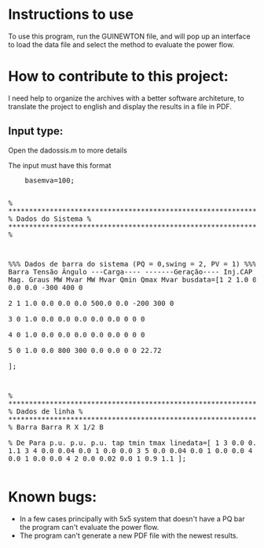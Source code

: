 <!DOCTYPE html>
<html>
<head>
</head>
  <body>
    <h1>Instructions to use</h1>
    <p> To use this program, run the GUINEWTON file, and will pop up an interface to load the data file and select the method to evaluate the power flow.</p>
    <h1> How to contribute to this project: </h1>
    <p> I need help to organize the archives with a better software architeture, to translate the project to english and display the results in a file in PDF. </p>
    <h2>Input type: </h2>
    <p>Open the dadossis.m to more details</p>
    <p>The input must have this format<p>
    <pre>
    basemva=100;

% ********************************************************************** %
%                             Dados do Sistema
% ********************************************************************** %

%%% Dados de barra do sistema (PQ = 0,swing = 2, PV = 1)
%%%
%        Barra Barra  Tensão  Ângulo   ---Carga----    -------Geração----     Inj.CAP
%        No    Tipo    Mag.    Graus    MW    Mvar      MW  Mvar  Qmin Qmax    Mvar
busdata=[1       2     1.0     0.0     500    200       0.0  0.0   -300 400      0   
         2       1     1.0     0.0     0.0    0.0     500.0  0.0   -200 300      0   
         3       0     1.0     0.0     0.0    0.0       0.0  0.0     0   0       0    
         4       0     1.0     0.0     0.0    0.0       0.0  0.0     0   0       0    
         5       0     1.0     0.0     800    300       0.0  0.0     0   0     22.72  
         ];
        

% ********************************************************************** %
%                             Dados de linha
% ********************************************************************** %
%         Barra  Barra    R      X     1/2 B   
%         De     Para    p.u.   p.u.   p.u.   tap   tmin tmax
linedata=[ 1      3      0.0    0.02   0.0     1     0.9  1.1
           3      4      0.0    0.04   0.0     1     0.0  0.0
           3      5      0.0    0.04   0.0     1     0.0  0.0
           4      5      0.0    0.04   0.0     1     0.0  0.0
           4      2      0.0    0.02   0.0     1     0.9  1.1
          ];
          </pre>
    
   <h1> Known bugs:</h1>
    
   <ul>
    <li>  In a few cases principally with 5x5 system that doesn't have a PQ bar the program can't evaluate the power flow. </li>
    <li> The program can't generate a new PDF file with the newest results. </li>
    </ul>
   
    
    
  </body>
  </html>
  
